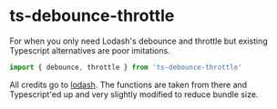 # ts-debounce-throttle

For when you only need Lodash's debounce and throttle but existing Typescript alternatives are poor imitations.

```ts
import { debounce, throttle } from 'ts-debounce-throttle'
```

All credits go to [lodash](https://lodash.com/). The functions are taken from there and Typescript'ed up and very slightly modified to reduce bundle size.